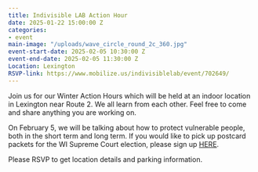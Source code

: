 ```yaml
---
title: Indivisible LAB Action Hour
date: 2025-01-22 15:00:00 Z
categories:
- event
main-image: "/uploads/wave_circle_round_2c_360.jpg"
event-start-date: 2025-02-05 10:30:00 Z
event-end-date: 2025-02-05 11:30:00 Z
Location: Lexington
RSVP-link: https://www.mobilize.us/indivisiblelab/event/702649/
---
```


Join us for our Winter Action Hours which will be held at an indoor location in Lexington near Route 2. We all learn from each other. Feel free to come and share anything you are working on.

On February 5, we will be talking about how to protect vulnerable people, both in the short term and long term. If you would like to pick up postcard packets for the WI Supreme Court election, please sign up [HERE](https://docs.google.com/forms/d/e/1FAIpQLSfAMnETQQCEoIllwy80gj7HHfil7TP5-Io4koEv_C83jqjMzQ/viewform).

Please RSVP to get location details and parking information.